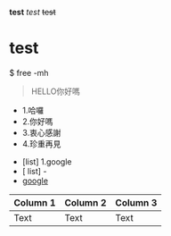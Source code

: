 **test**
*test*
~~test~~
# test
$ free -mh
> HELLO你好嗎
* 1.哈囉
* 2.你好嗎
* 3.衷心感謝
* 4.珍重再見
- [list] 1.google
- [ list] -  
- [google](https://yahoo.com.tw)


| Column 1 | Column 2 | Column 3 |
| -------- | -------- | -------- |
| Text     | Text     | Text     |

```